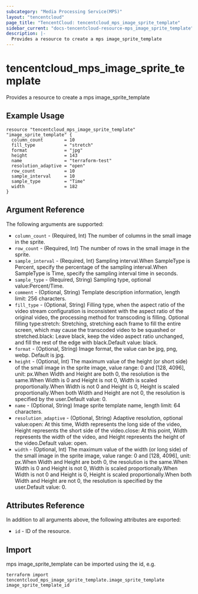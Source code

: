 ```yaml
---
subcategory: "Media Processing Service(MPS)"
layout: "tencentcloud"
page_title: "TencentCloud: tencentcloud_mps_image_sprite_template"
sidebar_current: "docs-tencentcloud-resource-mps_image_sprite_template"
description: |-
  Provides a resource to create a mps image_sprite_template
---
```


# tencentcloud_mps_image_sprite_template

Provides a resource to create a mps image_sprite_template

## Example Usage

```hcl
resource "tencentcloud_mps_image_sprite_template" "image_sprite_template" {
  column_count        = 10
  fill_type           = "stretch"
  format              = "jpg"
  height              = 143
  name                = "terraform-test"
  resolution_adaptive = "open"
  row_count           = 10
  sample_interval     = 10
  sample_type         = "Time"
  width               = 182
}
```

## Argument Reference

The following arguments are supported:

* `column_count` - (Required, Int) The number of columns in the small image in the sprite.
* `row_count` - (Required, Int) The number of rows in the small image in the sprite.
* `sample_interval` - (Required, Int) Sampling interval.When SampleType is Percent, specify the percentage of the sampling interval.When SampleType is Time, specify the sampling interval time in seconds.
* `sample_type` - (Required, String) Sampling type, optional value:Percent/Time.
* `comment` - (Optional, String) Template description information, length limit: 256 characters.
* `fill_type` - (Optional, String) Filling type, when the aspect ratio of the video stream configuration is inconsistent with the aspect ratio of the original video, the processing method for transcoding is filling. Optional filling type:stretch: Stretching, stretching each frame to fill the entire screen, which may cause the transcoded video to be squashed or stretched.black: Leave black, keep the video aspect ratio unchanged, and fill the rest of the edge with black.Default value: black.
* `format` - (Optional, String) Image format, the value can be jpg, png, webp. Default is jpg.
* `height` - (Optional, Int) The maximum value of the height (or short side) of the small image in the sprite image, value range: 0 and [128, 4096], unit: px.When Width and Height are both 0, the resolution is the same.When Width is 0 and Height is not 0, Width is scaled proportionally.When Width is not 0 and Height is 0, Height is scaled proportionally.When both Width and Height are not 0, the resolution is specified by the user.Default value: 0.
* `name` - (Optional, String) Image sprite template name, length limit: 64 characters.
* `resolution_adaptive` - (Optional, String) Adaptive resolution, optional value:open: At this time, Width represents the long side of the video, Height represents the short side of the video.close: At this point, Width represents the width of the video, and Height represents the height of the video.Default value: open.
* `width` - (Optional, Int) The maximum value of the width (or long side) of the small image in the sprite image, value range: 0 and [128, 4096], unit: px.When Width and Height are both 0, the resolution is the same.When Width is 0 and Height is not 0, Width is scaled proportionally.When Width is not 0 and Height is 0, Height is scaled proportionally.When both Width and Height are not 0, the resolution is specified by the user.Default value: 0.

## Attributes Reference

In addition to all arguments above, the following attributes are exported:

* `id` - ID of the resource.




## Import

mps image_sprite_template can be imported using the id, e.g.

```
terraform import tencentcloud_mps_image_sprite_template.image_sprite_template image_sprite_template_id
```


